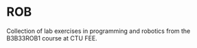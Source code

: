 # ROB
Collection of lab exercises in programming and robotics from the B3B33ROB1 course at CTU FEE.
